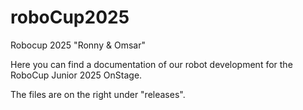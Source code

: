 # roboCup2025
Robocup 2025 "Ronny & Omsar"

Here you can find a documentation of our robot development for the RoboCup Junior 2025 OnStage.

The files are on the right under "releases".

